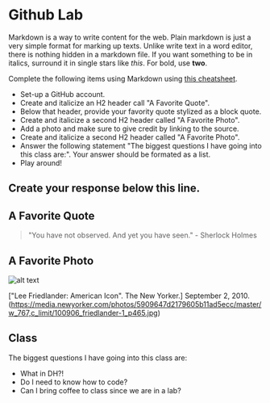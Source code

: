 
# Github Lab

Markdown is a way to write content for the web. 
Plain markdown is just a very simple format for marking up
texts. Unlike write text in a word editor, there is nothing
hidden in a markdown file. If you want something to be in
italics, surround it in single stars like *this*. For bold,
use **two**.

Complete the following items using Markdown using [this cheatsheet](https://github.com/adam-p/markdown-here/wiki/Markdown-Cheatsheet).

- Set-up a GitHub account. 
- Create and italicize an H2 header call "A Favorite Quote". 
- Below that header, provide your favority quote stylized as a block quote. 
- Create and italicize a second H2 header called "A Favorite Photo". 
- Add a photo and make sure to give credit by linking to the source.   
- Create and italicize a second H2 header called "A Favorite Photo". 
- Answer the following statement "The biggest questions I have going into this class are:". Your answer should be formated as a list. 
- Play around!

 
 Create your response below this line. 
 ------------------

## A Favorite Quote

>  "You have not observed. And yet you have seen." - Sherlock Holmes

## A Favorite Photo

![alt text](https://media.newyorker.com/photos/5909647d2179605b11ad5ecc/master/w_767,c_limit/100906_friedlander-1_p465.jpg "Friedland")

["Lee Friedlander: American Icon". The New Yorker.] September 2, 2010. (https://media.newyorker.com/photos/5909647d2179605b11ad5ecc/master/w_767,c_limit/100906_friedlander-1_p465.jpg)

## Class

The biggest questions I have going into this class are:
- What in DH?!
- Do I need to know how to code?
- Can I bring coffee to class since we are in a lab?
